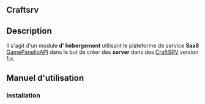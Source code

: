 ## Craftsrv

## Description

Il s'agit d'un module **d' hébergement** utilisant le plateforme de service **SaaS** [GamePanelioAPI](https://docs.gamepanel.io/api/) dans le but de créer des **server** dans des [CraftSRV](https://gamepanel.atlassian.net/wiki/spaces/CSRV) version 1.x.

## Manuel d'utilisation

### Installation

